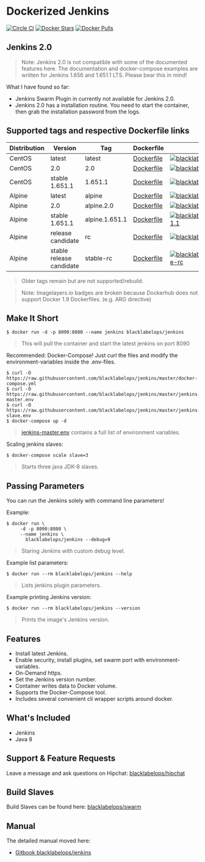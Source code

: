 # Dockerized Jenkins

[![Circle CI](https://circleci.com/gh/blacklabelops/jenkins/tree/master.svg?style=shield)](https://circleci.com/gh/blacklabelops/jenkins/tree/master) [![Docker Stars](https://img.shields.io/docker/stars/blacklabelops/jenkins.svg)](https://hub.docker.com/r/blacklabelops/jenkins/) [![Docker Pulls](https://img.shields.io/docker/pulls/blacklabelops/jenkins.svg)](https://hub.docker.com/r/blacklabelops/jenkins/)

## Jenkins 2.0

> Note: Jenkins 2.0 is not compatible with some of the documented features here. The documentation and docker-compose examples are written for Jenkins 1.656 and 1.651.1 LTS. Please bear this in mind!

What I have found so far:

* Jenkins Swarm Plugin in currently not available for Jenkins 2.0.
* Jenkins 2.0 has a installation routine. You need to start the container, then grab the installation password from the logs.

## Supported tags and respective Dockerfile links

| Distribution | Version      | Tag          | Dockerfile | Size |
|--------------|--------------|--------------|------------|------|
| CentOS | latest | latest | [Dockerfile](https://github.com/blacklabelops/jenkins/blob/master/Dockerfile) | [![blacklabelops/jenkins:latest](https://badge.imagelayers.io/blacklabelops/jenkins:latest.svg)](https://imagelayers.io/?images=blacklabelops/jenkins:latest 'blacklabelops/jenkins:latest') |
| CentOS | 2.0 | 2.0 |  [Dockerfile](https://github.com/blacklabelops/jenkins/blob/master/Dockerfile) | [![blacklabelops/jenkins:2.0](https://badge.imagelayers.io/blacklabelops/jenkins:2.0.svg)](https://imagelayers.io/?images=blacklabelops/jenkins:2.0 'blacklabelops/jenkins:2.0') |
| CentOS | stable 1.651.1 | 1.651.1|  [Dockerfile](https://github.com/blacklabelops/jenkins/blob/master/Dockerfile) | [![blacklabelops/jenkins:1.651.1](https://badge.imagelayers.io/blacklabelops/jenkins:1.651.1.svg)](https://imagelayers.io/?images=blacklabelops/jenkins:1.651.1 'blacklabelops/jenkins:1.651.1') |
| Alpine | latest | alpine | [Dockerfile](https://github.com/blacklabelops/jenkins/blob/master/DockerfileAlpine) | [![blacklabelops/jenkins:alpine](https://badge.imagelayers.io/blacklabelops/jenkins:alpine.svg)](https://imagelayers.io/?images=blacklabelops/jenkins:alpine 'blacklabelops/jenkins:alpine') |
| Alpine | 2.0 | alpine.2.0 | [Dockerfile](https://github.com/blacklabelops/jenkins/blob/master/DockerfileAlpine) | [![blacklabelops/jenkins:alpine.2.0](https://badge.imagelayers.io/blacklabelops/jenkins:alpine.2.0.svg)](https://imagelayers.io/?images=blacklabelops/jenkins:alpine.2.0 'blacklabelops/jenkins:alpine.2.0') |
| Alpine | stable 1.651.1 | alpine.1.651.1 | [Dockerfile](https://github.com/blacklabelops/jenkins/blob/master/DockerfileAlpine) | [![blacklabelops/jenkins:alpine.1.651.1](https://badge.imagelayers.io/blacklabelops/jenkins:alpine.1.651.1.svg)](https://imagelayers.io/?images=blacklabelops/jenkins:alpine.1.651.1 'blacklabelops/jenkins:alpine.1.651.1') |
| Alpine | release candidate | rc | [Dockerfile](https://github.com/blacklabelops/jenkins/blob/master/DockerfileAlpine) | [![blacklabelops/jenkins:rc](https://badge.imagelayers.io/blacklabelops/jenkins:rc.svg)](https://imagelayers.io/?images=blacklabelops/jenkins:rc 'blacklabelops/jenkins:rc') |
| Alpine | stable release candidate | stable-rc | [Dockerfile](https://github.com/blacklabelops/jenkins/blob/master/DockerfileAlpine) | [![blacklabelops/jenkins:alpine.stable-rc](https://badge.imagelayers.io/blacklabelops/jenkins:stable-rc.svg)](https://imagelayers.io/?images=blacklabelops/jenkins:stable-rc 'blacklabelops/jenkins:stable-rc') |

> Older tags remain but are not supported/rebuild.

> Note: Imagelayers.io badges are broken because Dockerhub does not support Docker 1.9 Dockerfiles. (e.g. ARG directive)

## Make It Short

~~~~
$ docker run -d -p 8090:8080 --name jenkins blacklabelops/jenkins
~~~~

> This will pull the container and start the latest jenkins on port 8090

Recommended: Docker-Compose! Just curl the files and modify the environment-variables inside
the .env-files.

~~~~
$ curl -O https://raw.githubusercontent.com/blacklabelops/jenkins/master/docker-compose.yml
$ curl -O https://raw.githubusercontent.com/blacklabelops/jenkins/master/jenkins-master.env
$ curl -O https://raw.githubusercontent.com/blacklabelops/jenkins/master/jenkins-slave.env
$ docker-compose up -d
~~~~

> [jenkins-master.env](https://github.com/blacklabelops/jenkins/blob/master/jenkins-master.env) contains a full list of environment variables.

Scaling jenkins slaves:

~~~~
$ docker-compose scale slave=3
~~~~

> Starts three java JDK-8 slaves.

## Passing Parameters

You can run the Jenkins solely with command line parameters!

Example:

~~~~
$ docker run \
     -d -p 8090:8080 \
     --name jenkins \
	   blacklabelops/jenkins --debug=9
~~~~

> Staring Jenkins with custom debug level.

Example list parameters:

~~~~
$ docker run --rm blacklabelops/jenkins --help
~~~~

> Lists jenkins plugin parameters.

Example printing Jenkins version:

~~~~
$ docker run --rm blacklabelops/jenkins --version
~~~~

> Prints the image's Jenkins version.

## Features

* Install latest Jenkins.
* Enable security, install plugins, set swarm port with environment-variables.
* On-Demand https.
* Set the Jenkins version number.
* Container writes data to Docker volume.
* Supports the Docker-Compose tool.
* Includes several convenient cli wrapper scripts around docker.

## What's Included

* Jenkins
* Java 8

## Support & Feature Requests

Leave a message and ask questions on Hipchat: [blacklabelops/hipchat](https://www.hipchat.com/geogBFvEM)

## Build Slaves

Build Slaves can be found here: [blacklabelops/swarm](https://github.com/blacklabelops/swarm)

## Manual

The detailed manual moved here:

* [Gitbook blacklabelops/jenkins](https://www.gitbook.com/book/blacklabelops/jenkins)

